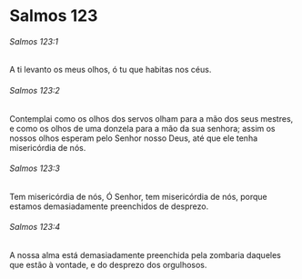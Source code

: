 # Salmos 123

###### Salmos 123:1

A ti levanto os meus olhos, ó tu que habitas nos céus.

###### Salmos 123:2

Contemplai como os olhos dos servos olham para a mão dos seus mestres, e como os olhos de uma donzela para a mão da sua senhora; assim os nossos olhos esperam pelo Senhor nosso Deus, até que ele tenha misericórdia de nós.

###### Salmos 123:3

Tem misericórdia de nós, Ó Senhor, tem misericórdia de nós, porque estamos demasiadamente preenchidos de desprezo.

###### Salmos 123:4

A nossa alma está demasiadamente preenchida pela zombaria daqueles que estão à vontade, e do desprezo dos orgulhosos.

